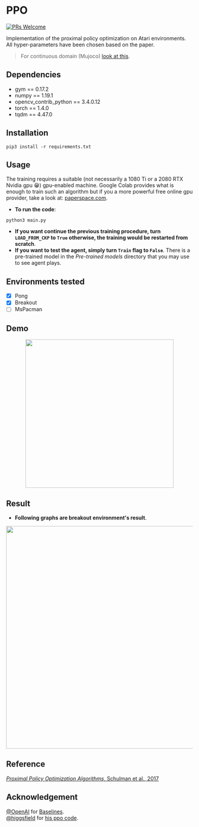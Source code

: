 # PPO

[![PRs Welcome](https://img.shields.io/badge/PRs-welcome-brightgreen.svg?style=flat-square)](http://makeapullrequest.com)  

Implementation of the proximal policy optimization on Atari environments. All hyper-parameters have been chosen based on the paper.
> For continuous domain (Mujoco) [look at this](https://github.com/alirezakazemipour/Mujoco-PPO).

## Dependencies
- gym == 0.17.2  
- numpy == 1.19.1  
- opencv_contrib_python == 3.4.0.12  
- torch == 1.4.0  
- tqdm == 4.47.0  

## Installation
```shell
pip3 install -r requirements.txt
```

## Usage
The training requires a suitable (not necessarily a 1080 Ti or a 2080 RTX Nvidia gpu :grin:) gpu-enabled machine. Google Colab provides what is enough to train such an algorithm but if you a more powerful free online gpu provider, take a look at: [paperspace.com](paperspace.co).  
- **To run the code**:  
```shell
python3 main.py
```
- **If you want continue the previous training procedure, turn `LOAD_FROM_CKP` to `True` otherwise, the training would be restarted from scratch**.  
- **If you want to test the agent, simply turn `Train` flag to `False`**. There is a pre-trained model in the _Pre-trained models_ directory that you may use to see agent plays.  

## Environments tested
- [x] Pong
- [x] Breakout 
- [ ] MsPacman

## Demo
<p align="center">
  <img src="https://github.com/alirezakazemipour/Proximal-Policy-Optimization/blob/master/demo/Breakout.gif" height=400>
</p> 

## Result
- **Following graphs are breakout environment's result**.  
<p align="center">
  <img src="https://github.com/alirezakazemipour/Proximal-Policy-Optimization/blob/master/Results/Result.jpg" height=600s>
</p>  

## Reference
[_Proximal Policy Optimization Algorithms_, Schulman et al., 2017](https://arxiv.org/abs/1707.06347)

## Acknowledgement
[@OpenAI](https://github.com/openai) for [Baselines](https://github.com/openai/baselines).  
[@higgsfield](https://github.com/higgsfield) for [his ppo code](https://github.com/higgsfield/RL-Adventure-2/blob/master/3.ppo.ipynb).
